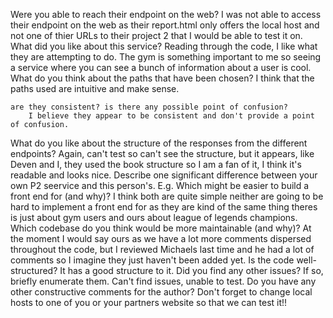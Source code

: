 Were you able to reach their endpoint on the web?
    I was not able to access their endpoint on the web as their report.html only offers the local host and not one of thier URLs to their project 2 that I would be able to test it on. 
What did you like about this service?
    Reading through the code, I like what they are attempting to do. The gym is something important to me so seeing a service where you can see a bunch of information about a user is cool.
What do you think about the paths that have been chosen?
    I think that the paths used are intuitive and make sense.

    are they consistent? is there any possible point of confusion?
        I believe they appear to be consistent and don't provide a point of confusion. 
What do you like about the structure of the responses from the different endpoints?
    Again, can't test so can't see the structure, but it appears, like Deven and I, they used the book structure so I am a fan of it, I think it's readable and looks nice.
Describe one significant difference between your own P2 seervice and this person's. E.g.
    Which might be easier to build a front end for (and why)?
        I think both are quite simple neither are going to be hard to implement a front end for as they are kind of the same thing theres is just about gym users and ours about league of legends champions.
    Which codebase do you think would be more maintainable (and why)?
        At the moment I would say ours as we have a lot more comments dispersed throughout the code, but I reviewed Michaels last time and he had a lot of comments so I imagine they just haven't been added yet.
Is the code well-structured?
    It has a good structure to it.
Did you find any other issues? If so, briefly enumerate them.
    Can't find issues, unable to test.
Do you have any other constructive comments for the author?
    Don't forget to change local hosts to one of you or your partners website so that we can test it!!